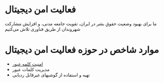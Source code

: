 # فعالیت امن دیجیتال
ما برای بهبود وضعیت حقوق بشر در ایران، تقویت جامعه مدنی، و افزایش مشارکت شهروندان از طریق فناوری تلاش می‌کنیم

# موارد شاخص در حوزه فعالیت امن دیجیتال
* [امنیت کلمه عبور](https://github.com/united4iran/safeactivism/blob/main/items/%D8%A7%D9%85%D9%86%DB%8C%D8%AA%20%DA%A9%D9%84%D9%85%D9%87%20%D8%B9%D8%A8%D9%88%D8%B1%20%D9%BE%D8%A7%DB%8C%D9%87.pdf)
* مدیریت کلمات عبور
*  تهیه و استفاده از گوشیهای غیرقابل ردیابی
